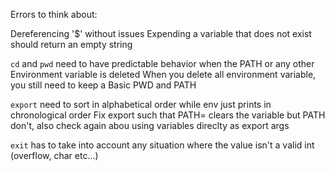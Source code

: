 Errors to think about:

Dereferencing '$' without issues
Expending a variable that does not exist should return an empty string

`cd` and `pwd` need to have predictable behavior when the PATH or any other Environment variable is deleted
When you delete all environment variable, you still need to keep a Basic PWD and PATH

`export` need to sort in alphabetical order while env just prints in chronological order
Fix export such that PATH= clears the variable but PATH don't, also check again abou using variables direclty as export args

`exit` has to take into account any situation where the value isn't a valid int (overflow, char etc...)